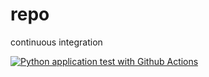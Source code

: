 # repo
continuous integration

[![Python application test with Github Actions](https://github.com/noahgift/repo/actions/workflows/main.yml/badge.svg)](https://github.com/noahgift/repo/actions/workflows/main.yml)

